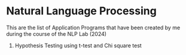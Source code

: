 
<h1> Natural Language Processing </h1>
This are the list of Application Programs that have been created by me during the course of the NLP Lab (2024)

1) Hypothesis Testing using t-test and  Chi square test



